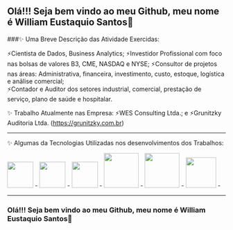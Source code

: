 ## Olá!!! Seja bem vindo ao meu Github, meu nome é William Eustaquio Santos👋


###✨ Uma Breve Descrição das Atividade Exercidas:

   ⚡Cientista de Dados, Business Analytics; 
   ⚡Investidor Profissional com foco nas bolsas de valores B3, CME, NASDAQ e NYSE; 
   ⚡Consultor de projetos nas áreas:  Administrativa, financeira, investimento, custo, estoque, logística e anãlise comercial;  
   ⚡Contador e Auditor dos setores industrial, comercial, prestação de serviço, plano de saúde e hospitalar.

✨ Trabalho Atualmente nas Empresa: 
   ⚡WES Consulting Ltda.; e
   ⚡Grunitzky Auditoria Ltda. (https://grunitzky.com.br)
_______________________________________________________________________________________________________________________________________________________________________________________________________________________________________________________________________________________________

✨ Algumas da Tecnologias Utilizadas nos desenvolvimentos dos Trabalhos: 

<div style="display: inline">
   <img widt='60' height='60' src="https://cdn.jsdelivr.net/gh/devicons/devicon/icons/python/python-original-wordmark.svg" />  -  
   <img widt='60' height='60' src="https://cdn.jsdelivr.net/gh/devicons/devicon/icons/pandas/pandas-original-wordmark.svg" />  -  
   <img widt='60' height='60' src="https://cdn.jsdelivr.net/gh/devicons/devicon/icons/jupyter/jupyter-original-wordmark.svg" />  -  
   <img widt='50' height='80' src="https://cdn.jsdelivr.net/gh/devicons/devicon/icons/anaconda/anaconda-original-wordmark.svg" /> - 
   <img widt='80' height='80' src="https://cdn.jsdelivr.net/gh/devicons/devicon/icons/mysql/mysql-original-wordmark.svg" /> - 
   <img widt='100' height='70' src="https://cdn.jsdelivr.net/gh/devicons/devicon/icons/filezilla/filezilla-plain-wordmark.svg" /> - 
</div>
          
_______________________________________________________________________________________________________________________________________________________________________________________________________________________________________________________________________________________________


### Olá!!! Seja bem vindo ao meu Github, meu nome é William Eustaquio Santos👋

<!--
**WilliamESantos/WilliamESantos** is a ✨ _special_ ✨ repository because its `README.md` (this file) appears on your GitHub profile.

Here are some ideas to get you started:

![image](https://github.com/WilliamESantos/WilliamESantos/assets/133704736/10105271-f9b2-4fd8-932a-d1f76c770c6f)

- 🔭 I’m currently working on ...
- 🌱 I’m currently learning ...
- 👯 I’m looking to collaborate on ...
- 🤔 I’m looking for help with ...
- 💬 Ask me about ...
- 📫 How to reach me: ...
- 😄 Pronouns: ...
- ⚡ Fun fact: ...
-->

